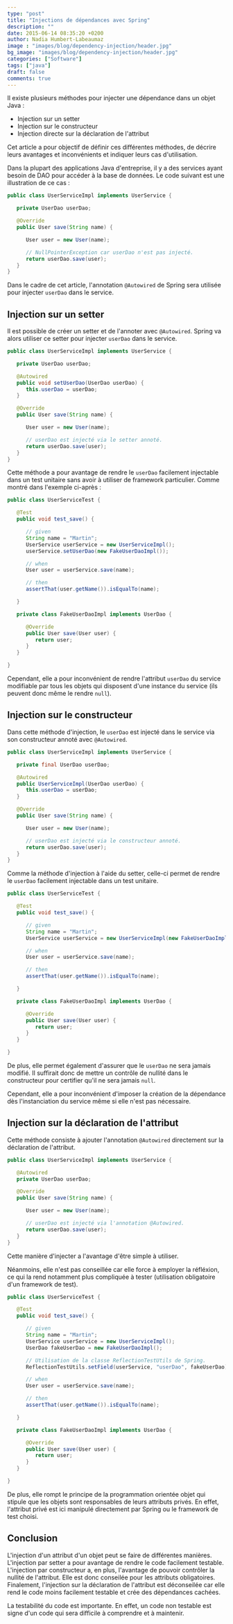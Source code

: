 ```yaml
---
type: "post"
title: "Injections de dépendances avec Spring"
description: ""
date: 2015-06-14 08:35:20 +0200
author: Nadia Humbert-Labeaumaz
image : "images/blog/dependency-injection/header.jpg"
bg_image: "images/blog/dependency-injection/header.jpg"
categories: ["Software"]
tags: ["java"]
draft: false
comments: true
---
```


Il existe plusieurs méthodes pour injecter une dépendance dans un objet Java :

- Injection sur un setter
- Injection sur le constructeur
- Injection directe sur la déclaration de l'attribut

Cet article a pour objectif de définir ces différentes méthodes, de décrire leurs avantages et inconvénients et indiquer leurs cas d'utilisation.

<!-- more -->

Dans la plupart des applications Java d'entreprise, il y a des services ayant besoin de DAO pour accéder à la base de données. Le code suivant est une illustration de ce cas :

```java
public class UserServiceImpl implements UserService {

   private UserDao userDao;

   @Override
   public User save(String name) {

      User user = new User(name);

      // NullPointerException car userDao n'est pas injecté.
      return userDao.save(user);
   }
}
```

Dans le cadre de cet article, l'annotation `@Autowired` de Spring sera utilisée pour injecter `userDao` dans le service.

## Injection sur un setter

Il est possible de créer un setter et de l'annoter avec `@Autowired`. Spring va alors utiliser ce setter pour injecter `userDao` dans le service.

```java
public class UserServiceImpl implements UserService {

   private UserDao userDao;

   @Autowired
   public void setUserDao(UserDao userDao) {
      this.userDao = userDao;
   }

   @Override
   public User save(String name) {

      User user = new User(name);

      // userDao est injecté via le setter annoté.
      return userDao.save(user);
   }
}
```

Cette méthode a pour avantage de rendre le `userDao` facilement injectable dans un test unitaire sans avoir à utiliser de framework particulier. Comme montré dans l'exemple ci-après :

```java
public class UserServiceTest {

   @Test
   public void test_save() {

      // given
      String name = "Martin";
      UserService userService = new UserServiceImpl();
      userService.setUserDao(new FakeUserDaoImpl());

      // when
      User user = userService.save(name);

      // then
      assertThat(user.getName()).isEqualTo(name);

   }

   private class FakeUserDaoImpl implements UserDao {

      @Override
      public User save(User user) {
         return user;
      }
   }

}
```

Cependant, elle a pour inconvénient de rendre l'attribut `userDao` du service modifiable par tous les objets qui disposent d'une instance du service (ils peuvent donc même le rendre `null`).

## Injection sur le constructeur

Dans cette méthode d'injection, le `userDao` est injecté dans le service via son constructeur annoté avec `@Autowired`.

```java
public class UserServiceImpl implements UserService {

   private final UserDao userDao;

   @Autowired
   public UserServiceImpl(UserDao userDao) {
      this.userDao = userDao;
   }

   @Override
   public User save(String name) {

      User user = new User(name);

      // userDao est injecté via le constructeur annoté.
      return userDao.save(user);
   }
}
```

Comme la méthode d'injection à l'aide du setter, celle-ci permet de rendre le `userDao` facilement injectable dans un test unitaire.

```java
public class UserServiceTest {

   @Test
   public void test_save() {

      // given
      String name = "Martin";
      UserService userService = new UserServiceImpl(new FakeUserDaoImpl());

      // when
      User user = userService.save(name);

      // then
      assertThat(user.getName()).isEqualTo(name);

   }

   private class FakeUserDaoImpl implements UserDao {

      @Override
      public User save(User user) {
         return user;
      }
   }

}
```

De plus, elle permet également d'assurer que le `userDao` ne sera jamais modifié. Il suffirait donc de mettre un contrôle de nullité dans le constructeur pour certifier qu'il ne sera jamais `null`.

Cependant, elle a pour inconvénient d'imposer la création de la dépendance dès l'instanciation du service même si elle n'est pas nécessaire.

## Injection sur la déclaration de l'attribut

Cette méthode consiste à ajouter l'annotation `@Autowired` directement sur la déclaration de l'attribut.

```java
public class UserServiceImpl implements UserService {

   @Autowired
   private UserDao userDao;

   @Override
   public User save(String name) {

      User user = new User(name);

      // userDao est injecté via l'annotation @Autowired.
      return userDao.save(user);
   }
}
```

Cette manière d'injecter a l'avantage d'être simple à utiliser.

Néanmoins, elle n'est pas conseillée car elle force à employer la réfléxion, ce qui la rend notamment plus compliquée à tester (utilisation obligatoire d'un framework de test).

```java
public class UserServiceTest {

   @Test
   public void test_save() {

      // given
      String name = "Martin";
      UserService userService = new UserServiceImpl();
      UserDao fakeUserDao = new FakeUserDaoImpl();

      // Utilisation de la classe ReflectionTestUtils de Spring.
      ReflectionTestUtils.setField(userService, "userDao", fakeUserDao);

      // when
      User user = userService.save(name);

      // then
      assertThat(user.getName()).isEqualTo(name);

   }

   private class FakeUserDaoImpl implements UserDao {

      @Override
      public User save(User user) {
         return user;
      }
   }

}
```

De plus, elle rompt le principe de la programmation orientée objet qui stipule que les objets sont responsables de leurs attributs privés. En effet, l'attribut privé est ici manipulé directement par Spring ou le framework de test choisi.

## Conclusion

L'injection d'un attribut d'un objet peut se faire de différentes manières.
L'injection par setter a pour avantage de rendre le code facilement testable. L'injection par constructeur a, en plus, l'avantage de pouvoir contrôler la nullité de l'attribut. Elle est donc conseilée pour les attributs obligatoires. Finalement, l'injection sur la déclaration de l'attribut est déconseilée car elle rend le code moins facilement testable et crée des dépendances cachées.

La testabilité du code est importante. En effet, un code non testable est signe d'un code qui sera difficile à comprendre et à maintenir.
